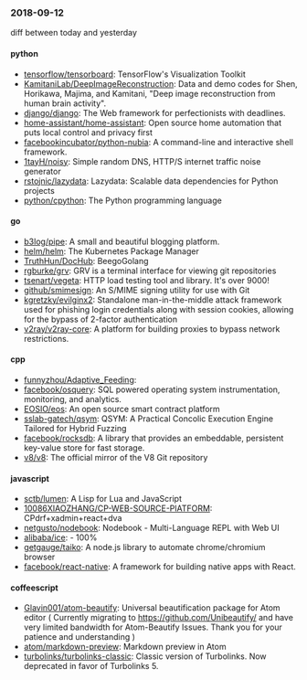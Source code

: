 ### 2018-09-12
diff between today and yesterday

#### python
* [tensorflow/tensorboard](https://github.com/tensorflow/tensorboard): TensorFlow's Visualization Toolkit
* [KamitaniLab/DeepImageReconstruction](https://github.com/KamitaniLab/DeepImageReconstruction): Data and demo codes for Shen, Horikawa, Majima, and Kamitani, "Deep image reconstruction from human brain activity".
* [django/django](https://github.com/django/django): The Web framework for perfectionists with deadlines.
* [home-assistant/home-assistant](https://github.com/home-assistant/home-assistant):  Open source home automation that puts local control and privacy first
* [facebookincubator/python-nubia](https://github.com/facebookincubator/python-nubia): A command-line and interactive shell framework.
* [1tayH/noisy](https://github.com/1tayH/noisy): Simple random DNS, HTTP/S internet traffic noise generator
* [rstojnic/lazydata](https://github.com/rstojnic/lazydata): Lazydata: Scalable data dependencies for Python projects
* [python/cpython](https://github.com/python/cpython): The Python programming language

#### go
* [b3log/pipe](https://github.com/b3log/pipe):  A small and beautiful blogging platform. 
* [helm/helm](https://github.com/helm/helm): The Kubernetes Package Manager
* [TruthHun/DocHub](https://github.com/TruthHun/DocHub): BeegoGolang
* [rgburke/grv](https://github.com/rgburke/grv): GRV is a terminal interface for viewing git repositories
* [tsenart/vegeta](https://github.com/tsenart/vegeta): HTTP load testing tool and library. It's over 9000!
* [github/smimesign](https://github.com/github/smimesign): An S/MIME signing utility for use with Git
* [kgretzky/evilginx2](https://github.com/kgretzky/evilginx2): Standalone man-in-the-middle attack framework used for phishing login credentials along with session cookies, allowing for the bypass of 2-factor authentication
* [v2ray/v2ray-core](https://github.com/v2ray/v2ray-core): A platform for building proxies to bypass network restrictions.

#### cpp
* [funnyzhou/Adaptive_Feeding](https://github.com/funnyzhou/Adaptive_Feeding): 
* [facebook/osquery](https://github.com/facebook/osquery): SQL powered operating system instrumentation, monitoring, and analytics.
* [EOSIO/eos](https://github.com/EOSIO/eos): An open source smart contract platform
* [sslab-gatech/qsym](https://github.com/sslab-gatech/qsym): QSYM: A Practical Concolic Execution Engine Tailored for Hybrid Fuzzing
* [facebook/rocksdb](https://github.com/facebook/rocksdb): A library that provides an embeddable, persistent key-value store for fast storage.
* [v8/v8](https://github.com/v8/v8): The official mirror of the V8 Git repository

#### javascript
* [sctb/lumen](https://github.com/sctb/lumen): A Lisp for Lua and JavaScript
* [10086XIAOZHANG/CP-WEB-SOURCE-PlATFORM](https://github.com/10086XIAOZHANG/CP-WEB-SOURCE-PlATFORM): CPdrf+xadmin+react+dva 
* [netgusto/nodebook](https://github.com/netgusto/nodebook): Nodebook - Multi-Language REPL with Web UI
* [alibaba/ice](https://github.com/alibaba/ice):   -  100%
* [getgauge/taiko](https://github.com/getgauge/taiko): A node.js library to automate chrome/chromium browser
* [facebook/react-native](https://github.com/facebook/react-native): A framework for building native apps with React.

#### coffeescript
* [Glavin001/atom-beautify](https://github.com/Glavin001/atom-beautify):  Universal beautification package for Atom editor ( Currently migrating to https://github.com/Unibeautify/ and have very limited bandwidth for Atom-Beautify Issues. Thank you for your patience and understanding  )
* [atom/markdown-preview](https://github.com/atom/markdown-preview):  Markdown preview in Atom
* [turbolinks/turbolinks-classic](https://github.com/turbolinks/turbolinks-classic): Classic version of Turbolinks. Now deprecated in favor of Turbolinks 5.
